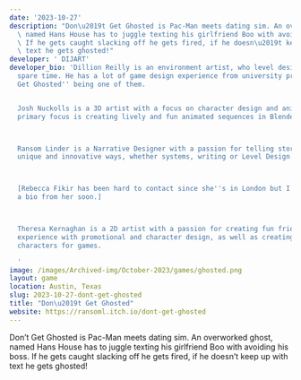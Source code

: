 ```yaml
---
date: '2023-10-27'
description: "Don\u2019t Get Ghosted is Pac-Man meets dating sim. An overworked ghost,\
  \ named Hans House has to juggle texting his girlfriend Boo with avoiding his boss.\
  \ If he gets caught slacking off he gets fired, if he doesn\u2019t keep up with\
  \ text he gets ghosted!"
developer: ' DIJART'
developer_bio: 'Dillion Reilly is an environment artist, who level designs in his
  spare time. He has a lot of game design experience from university projects ''Don''t
  Get Ghosted'' being one of them.


  Josh Nuckolls is a 3D artist with a focus on character design and animation. His
  primary focus is creating lively and fun animated sequences in Blender or Maya.



  Ransom Linder is a Narrative Designer with a passion for telling stories through
  unique and innovative ways, whether systems, writing or Level Design.



  [Rebecca Fikir has been hard to contact since she''s in London but I should get
  a bio from her soon.]



  Theresa Kernaghan is a 2D artist with a passion for creating fun friends. She has
  experience with promotional and character design, as well as creating props and
  characters for games.

  '
image: /images/Archived-img/October-2023/games/ghosted.png
layout: game
location: Austin, Texas
slug: 2023-10-27-dont-get-ghosted
title: "Don\u2019t Get Ghosted"
website: https://ransoml.itch.io/dont-get-ghosted
---
```


Don’t Get Ghosted is Pac-Man meets dating sim. An overworked ghost, named Hans House has to juggle texting his girlfriend Boo with avoiding his boss. If he gets caught slacking off he gets fired, if he doesn’t keep up with text he gets ghosted!
